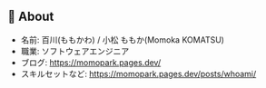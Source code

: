 ## 🐰 About
- 名前: 百川(ももかわ) / 小松 ももか(Momoka KOMATSU)
- 職業: ソフトウェアエンジニア
- ブログ: https://momopark.pages.dev/
- スキルセットなど: https://momopark.pages.dev/posts/whoami/
